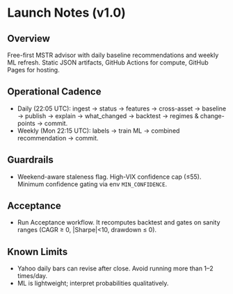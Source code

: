 Launch Notes (v1.0)
===================

Overview
--------
Free-first MSTR advisor with daily baseline recommendations and weekly ML refresh. Static JSON artifacts, GitHub Actions for compute, GitHub Pages for hosting.

Operational Cadence
-------------------
- Daily (22:05 UTC): ingest → status → features → cross-asset → baseline → publish → explain → what_changed → backtest → regimes & change-points → commit.
- Weekly (Mon 22:15 UTC): labels → train ML → combined recommendation → commit.

Guardrails
----------
- Weekend-aware staleness flag. High-VIX confidence cap (≤55). Minimum confidence gating via env `MIN_CONFIDENCE`.

Acceptance
----------
- Run Acceptance workflow. It recomputes backtest and gates on sanity ranges (CAGR ≥ 0, |Sharpe|<10, drawdown ≤ 0).

Known Limits
------------
- Yahoo daily bars can revise after close. Avoid running more than 1–2 times/day.
- ML is lightweight; interpret probabilities qualitatively.


